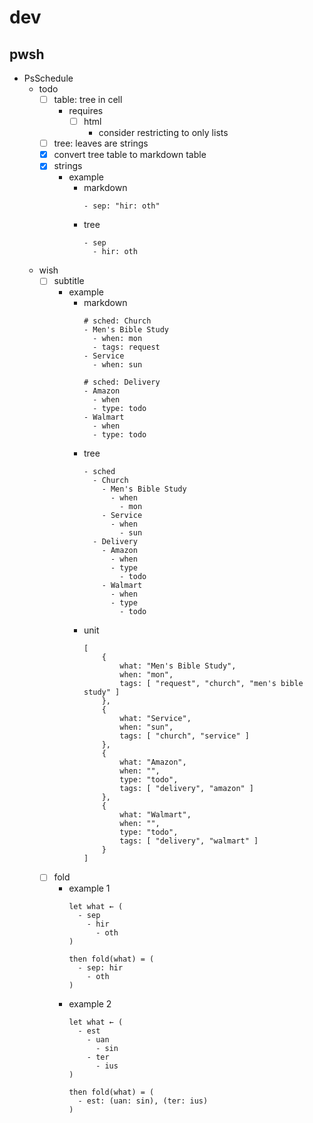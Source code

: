 # dev
## pwsh
- PsSchedule
  - todo
    - [ ] table: tree in cell
      - requires
        - [ ] html
          - consider restricting to only lists
    - [ ] tree: leaves are strings
    - [x] convert tree table to markdown table
    - [x] strings
      - example
        - markdown
          ```
          - sep: "hir: oth"
          ```
        - tree
          ```
          - sep
            - hir: oth
          ```

  - wish
    - [ ] subtitle
      - example
        - markdown
          ```
          # sched: Church
          - Men's Bible Study
            - when: mon
            - tags: request
          - Service
            - when: sun

          # sched: Delivery
          - Amazon
            - when
            - type: todo
          - Walmart
            - when
            - type: todo
          ```
        - tree
          ```
          - sched
            - Church
              - Men's Bible Study
                - when
                  - mon
              - Service
                - when
                  - sun
            - Delivery
              - Amazon
                - when
                - type
                  - todo
              - Walmart
                - when
                - type
                  - todo
          ```
        - unit
          ```
          [
              {
                  what: "Men's Bible Study",
                  when: "mon",
                  tags: [ "request", "church", "men's bible study" ]
              },
              {
                  what: "Service",
                  when: "sun",
                  tags: [ "church", "service" ]
              },
              {
                  what: "Amazon",
                  when: "",
                  type: "todo",
                  tags: [ "delivery", "amazon" ]
              },
              {
                  what: "Walmart",
                  when: "",
                  type: "todo",
                  tags: [ "delivery", "walmart" ]
              }
          ]
          ```
    - [ ] fold
      - example 1
        ```
        let what ← (
          - sep
            - hir
              - oth
        )

        then fold(what) = (
          - sep: hir
            - oth
        )
        ```
      - example 2
        ```
        let what ← (
          - est
            - uan
              - sin
            - ter
              - ius
        )

        then fold(what) = (
          - est: (uan: sin), (ter: ius)
        )
        ```
